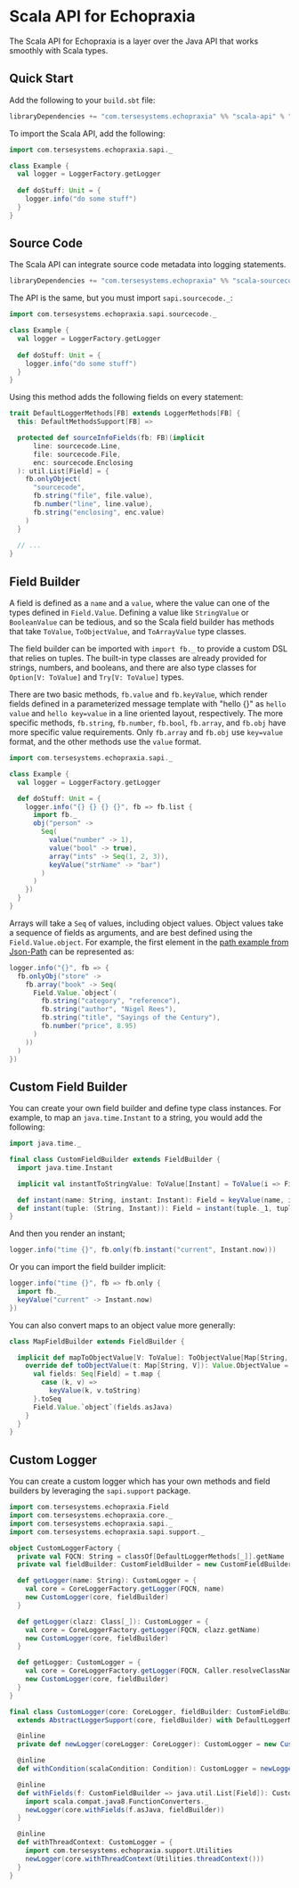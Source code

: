 # Scala API for Echopraxia

The Scala API for Echopraxia is a layer over the Java API that works smoothly with Scala types.

## Quick Start

Add the following to your `build.sbt` file:

```scala
libraryDependencies += "com.tersesystems.echopraxia" %% "scala-api" % "1.5.0-SNAPSHOT"
```

To import the Scala API, add the following:

```scala
import com.tersesystems.echopraxia.sapi._

class Example {
  val logger = LoggerFactory.getLogger
  
  def doStuff: Unit = {
    logger.info("do some stuff")
  }
}
```

## Source Code

The Scala API can integrate source code metadata into logging statements.

```scala
libraryDependencies += "com.tersesystems.echopraxia" %% "scala-sourcecode" % "1.5.0-SNAPSHOT"
```
 
The API is the same, but you must import `sapi.sourcecode._`:

```scala
import com.tersesystems.echopraxia.sapi.sourcecode._

class Example {
  val logger = LoggerFactory.getLogger
  
  def doStuff: Unit = {
    logger.info("do some stuff")
  }
}
```

Using this method adds the following fields on every statement:

```scala
trait DefaultLoggerMethods[FB] extends LoggerMethods[FB] {
  this: DefaultMethodsSupport[FB] =>

  protected def sourceInfoFields(fb: FB)(implicit
      line: sourcecode.Line,
      file: sourcecode.File,
      enc: sourcecode.Enclosing
  ): util.List[Field] = {
    fb.onlyObject(
      "sourcecode",
      fb.string("file", file.value),
      fb.number("line", line.value),
      fb.string("enclosing", enc.value)
    )
  }
  
  // ...
}
```

## Field Builder

A field is defined as a `name` and a `value`, where the value can one of the types defined in `Field.Value`.  Defining a value like `StringValue` or `BooleanValue` can be tedious, and so the Scala field builder has methods that take `ToValue`, `ToObjectValue`, and `ToArrayValue` type classes.

The field builder can be imported with `import fb._` to provide a custom DSL that relies on tuples.  The built-in type classes are already provided for strings, numbers, and booleans, and there are also type classes for `Option[V: ToValue]` and `Try[V: ToValue]` types.

There are two basic methods, `fb.value` and `fb.keyValue`, which render fields defined in a parameterized message template with "hello {}" as `hello value` and `hello key=value` in a line oriented layout, respectively.  The more specific methods, `fb.string`, `fb.number`, `fb.bool`, `fb.array`, and `fb.obj` have more specific value requirements.  Only `fb.array` and `fb.obj` use `key=value` format, and the other methods use the `value` format.

```scala
import com.tersesystems.echopraxia.sapi._

class Example {
  val logger = LoggerFactory.getLogger

  def doStuff: Unit = {
    logger.info("{} {} {} {}", fb => fb.list {
      import fb._
      obj("person" -> 
        Seq(
          value("number" -> 1),
          value("bool" -> true),
          array("ints" -> Seq(1, 2, 3)),
          keyValue("strName" -> "bar")
        )
      )
    })
  }
}
```

Arrays will take a `Seq` of values, including object values.  Object values take a sequence of fields as arguments, and are best defined using the `Field.Value.object`. For example, the first element in the [path example from Json-Path](https://github.com/json-path/JsonPath#path-examples) can be represented as:

```scala
logger.info("{}", fb => {
  fb.onlyObj("store" ->
    fb.array("book" -> Seq(
      Field.Value.`object`(
        fb.string("category", "reference"),
        fb.string("author", "Nigel Rees"),
        fb.string("title", "Sayings of the Century"),
        fb.number("price", 8.95)
      )
    ))
  )
})
```

## Custom Field Builder

You can create your own field builder and define type class instances.  For example, to map an `java.time.Instant` to a string, you would add the following:

```scala
import java.time._

final class CustomFieldBuilder extends FieldBuilder {
  import java.time.Instant

  implicit val instantToStringValue: ToValue[Instant] = ToValue(i => Field.Value.string(i.toString))

  def instant(name: String, instant: Instant): Field = keyValue(name, instant)
  def instant(tuple: (String, Instant)): Field = instant(tuple._1, tuple._2)
}
```

And then you render an instant;

```scala
logger.info("time {}", fb.only(fb.instant("current", Instant.now)))
```

Or you can import the field builder implicit:

```scala
logger.info("time {}", fb => fb.only {
  import fb._
  keyValue("current" -> Instant.now)
})
```

You can also convert maps to an object value more generally:

```scala
class MapFieldBuilder extends FieldBuilder {

  implicit def mapToObjectValue[V: ToValue]: ToObjectValue[Map[String, V]] = new ToObjectValue[Map[String, V]] {
    override def toObjectValue(t: Map[String, V]): Value.ObjectValue = {
      val fields: Seq[Field] = t.map {
        case (k, v) =>
          keyValue(k, v.toString)
      }.toSeq
      Field.Value.`object`(fields.asJava)
    }
  }
}
```

## Custom Logger

You can create a custom logger which has your own methods and field builders by leveraging the `sapi.support` package.

```scala
import com.tersesystems.echopraxia.Field
import com.tersesystems.echopraxia.core._
import com.tersesystems.echopraxia.sapi._
import com.tersesystems.echopraxia.sapi.support._

object CustomLoggerFactory {
  private val FQCN: String = classOf[DefaultLoggerMethods[_]].getName
  private val fieldBuilder: CustomFieldBuilder = new CustomFieldBuilder

  def getLogger(name: String): CustomLogger = {
    val core = CoreLoggerFactory.getLogger(FQCN, name)
    new CustomLogger(core, fieldBuilder)
  }

  def getLogger(clazz: Class[_]): CustomLogger = {
    val core = CoreLoggerFactory.getLogger(FQCN, clazz.getName)
    new CustomLogger(core, fieldBuilder)
  }

  def getLogger: CustomLogger = {
    val core = CoreLoggerFactory.getLogger(FQCN, Caller.resolveClassName)
    new CustomLogger(core, fieldBuilder)
  }
}

final class CustomLogger(core: CoreLogger, fieldBuilder: CustomFieldBuilder)
  extends AbstractLoggerSupport(core, fieldBuilder) with DefaultLoggerMethods[CustomFieldBuilder] {

  @inline
  private def newLogger(coreLogger: CoreLogger): CustomLogger = new CustomLogger(coreLogger, fieldBuilder)

  @inline
  def withCondition(scalaCondition: Condition): CustomLogger = newLogger(core.withCondition(scalaCondition.asJava))

  @inline
  def withFields(f: CustomFieldBuilder => java.util.List[Field]): CustomLogger = {
    import scala.compat.java8.FunctionConverters._
    newLogger(core.withFields(f.asJava, fieldBuilder))
  }

  @inline
  def withThreadContext: CustomLogger = {
    import com.tersesystems.echopraxia.support.Utilities
    newLogger(core.withThreadContext(Utilities.threadContext()))
  }
}
```
